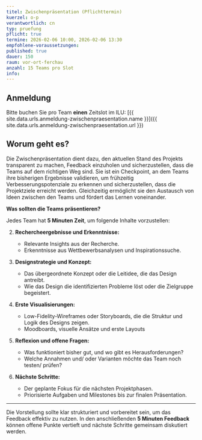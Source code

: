 ```yaml
---
titel: Zwischenpräsentation (Pflichttermin)
kuerzel: o-p
verantwortlich: cn
typ: pruefung
pflicht: true
termine: 2026-02-06 10:00, 2026-02-06 13:30
empfohlene-voraussetzungen: 
published: true
dauer: 150
raum: vor-ort-ferchau
anzahl: 15 Teams pro Slot
info: 
---
```


## Anmeldung

Bitte buchen Sie pro Team **einen** Zeitslot im ILU: [{{ site.data.urls.anmeldung-zwischenpraesentation.name }}]({{ site.data.urls.anmeldung-zwischenpraesentation.url }})

## Worum geht es?

Die Zwischenpräsentation dient dazu, den aktuellen Stand des Projekts transparent zu machen, Feedback einzuholen und sicherzustellen, dass die Teams auf dem richtigen Weg sind. Sie ist ein Checkpoint, an dem Teams ihre bisherigen Ergebnisse validieren, um frühzeitig Verbesserungspotenziale zu erkennen und sicherzustellen, dass die Projektziele erreicht werden. Gleichzeitig ermöglicht sie den Austausch von Ideen zwischen den Teams und fördert das Lernen voneinander.  

**Was sollten die Teams präsentieren?**  

Jedes Team hat **5 Minuten Zeit**, um folgende Inhalte vorzustellen:  

2. **Rechercheergebnisse und Erkenntnisse:**
   - Relevante Insights aus der Recherche.
   - Erkenntnisse aus Wettbewerbsanalysen und Inspirationssuche.

3. **Designstrategie und Konzept:**
   - Das übergeordnete Konzept oder die Leitidee, die das Design antreibt.
   - Wie das Design die identifizierten Probleme löst oder die Zielgruppe begeistert.

4. **Erste Visualisierungen:**
   - Low-Fidelity-Wireframes oder Storyboards, die die Struktur und Logik des Designs zeigen.
   - Moodboards, visuelle Ansätze und erste Layouts

5. **Reflexion und offene Fragen:**
   - Was funktioniert bisher gut, und wo gibt es Herausforderungen?
   - Welche Annahmen und/ oder Varianten möchte das Team noch testen/ prüfen?

6. **Nächste Schritte:**
   - Der geplante Fokus für die nächsten Projektphasen.
   - Priorisierte Aufgaben und Milestones bis zur finalen Präsentation.  

---

Die Vorstellung sollte klar strukturiert und vorbereitet sein, um das Feedback effektiv zu nutzen. In den anschließenden **5 Minuten Feedback** können offene Punkte vertieft und nächste Schritte gemeinsam diskutiert werden.
